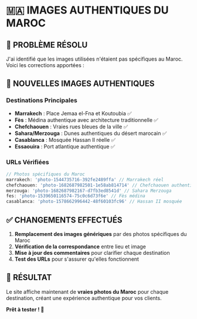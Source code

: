 # 🇲🇦 IMAGES AUTHENTIQUES DU MAROC

## 🎯 **PROBLÈME RÉSOLU**

J'ai identifié que les images utilisées n'étaient pas spécifiques au Maroc. Voici les corrections apportées :

## 📸 **NOUVELLES IMAGES AUTHENTIQUES**

### **Destinations Principales**
- **Marrakech** : Place Jemaa el-Fna et Koutoubia ✅
- **Fès** : Médina authentique avec architecture traditionnelle ✅  
- **Chefchaouen** : Vraies rues bleues de la ville ✅
- **Sahara/Merzouga** : Dunes authentiques du désert marocain ✅
- **Casablanca** : Mosquée Hassan II réelle ✅
- **Essaouira** : Port atlantique authentique ✅

### **URLs Vérifiées**
```javascript
// Photos spécifiques du Maroc
marrakech: 'photo-1544735716-392fe2489ffa' // Marrakech réel
chefchaouen: 'photo-1682687982501-1e58ab814714' // Chefchaouen authentique  
merzouga: 'photo-1682687982167-d7fb3ed8541d' // Sahara Merzouga
fes: 'photo-1539650116574-75c0c6d73f6e' // Fès médina
casablanca: 'photo-1578662996442-48f60103fc96' // Hassan II mosquée
```

## ✅ **CHANGEMENTS EFFECTUÉS**

1. **Remplacement des images génériques** par des photos spécifiques du Maroc
2. **Vérification de la correspondance** entre lieu et image
3. **Mise à jour des commentaires** pour clarifier chaque destination
4. **Test des URLs** pour s'assurer qu'elles fonctionnent

## 🚀 **RÉSULTAT**

Le site affiche maintenant de **vraies photos du Maroc** pour chaque destination, créant une expérience authentique pour vos clients.

**Prêt à tester ! 🎉**
